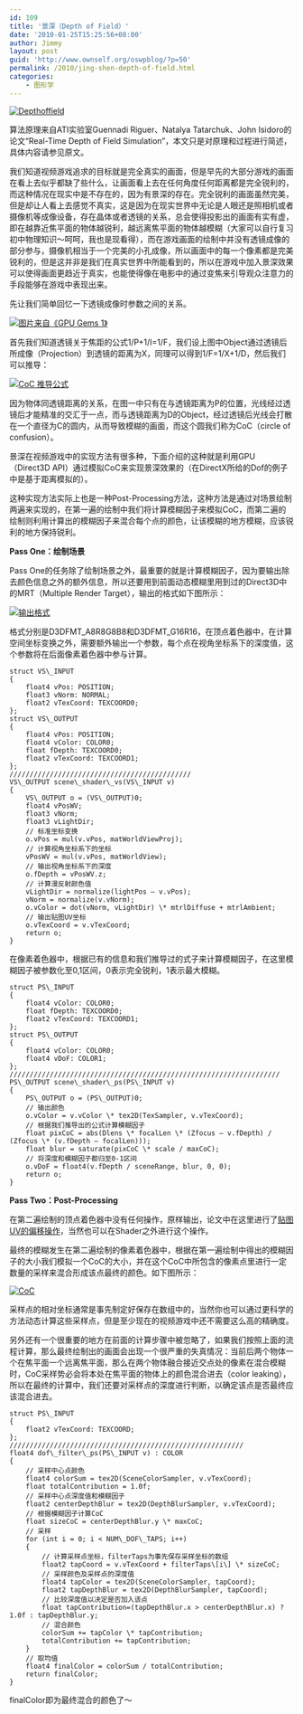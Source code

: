 ```yaml
---
id: 109
title: '景深（Depth of Field）'
date: '2010-01-25T15:25:56+08:00'
author: Jimmy
layout: post
guid: 'http://www.ownself.org/oswpblog/?p=50'
permalink: /2010/jing-shen-depth-of-field.html
categories:
    - 图形学
---
```


[![Depthoffield](/wp-content/uploads/2010/01/Depthoffield_thumb.jpg "Depthoffield")](/wp-content/uploads/2010/01/Depthoffield.jpg)

算法原理来自ATI实验室Guennadi Riguer、Natalya Tatarchuk、John Isidoro的论文“Real-Time Depth of Field Simulation”，本文只是对原理和过程进行简述，具体内容请参见原文。

我们知道视频游戏追求的目标就是完全真实的画面，但是早先的大部分游戏的画面在看上去似乎都缺了些什么，让画面看上去在任何角度任何距离都是完全锐利的，而这种情况在现实中是不存在的，因为有景深的存在。完全锐利的画面虽然完美，但是却让人看上去感觉不真实，这是因为在现实世界中无论是人眼还是照相机或者摄像机等成像设备，存在晶体或者透镜的关系，总会使得投影出的画面有实有虚，即在越靠近焦平面的物体越锐利，越远离焦平面的物体越模糊（大家可以自行复习初中物理知识～呵呵，我也是现看得），而在游戏画面的绘制中并没有透镜成像的部分参与，摄像机相当于一个完美的小孔成像，所以画面中的每一个像素都是完美锐利的，但是这并非是我们在真实世界中所能看到的，所以在游戏中加入景深效果可以使得画面更趋近于真实，也能使得像在电影中的通过变焦来引导观众注意力的手段能够在游戏中表现出来。

先让我们简单回忆一下透镜成像时参数之间的关系。

[![图片来自《GPU Gems 1》](/wp-content/uploads/2010/01/dof_thumb.jpg "图片来自《GPU Gems 1》")](/wp-content/uploads/2010/01/dof.jpg)

首先我们知道透镜关于焦距的公式1/P+1/I=1/F，我们设上图中Object通过透镜后所成像（Projection）到透镜的距离为X，同理可以得到1/F=1/X+1/D，然后我们可以推导：

[![CoC 推导公式](/wp-content/uploads/2010/01/doftuidao_thumb.jpg "CoC 推导公式")](/wp-content/uploads/2010/01/doftuidao.jpg)

因为物体同透镜距离的关系，在图一中只有在与透镜距离为P的位置，光线经过透镜后才能精准的交汇于一点，而与透镜距离为D的Object，经过透镜后光线会打散在一个直径为C的圆内，从而导致模糊的画面，而这个圆我们称为CoC（circle of confusion）。

景深在视频游戏中的实现方法有很多种，下面介绍的这种就是利用GPU（Direct3D API）通过模拟CoC来实现景深效果的（在DirectX所给的Dof的例子中是基于距离模拟的）。

这种实现方法实际上也是一种Post-Processing方法，这种方法是通过对场景绘制两遍来实现的，在第一遍的绘制中我们将计算模糊因子来模拟CoC，而第二遍的绘制则利用计算出的模糊因子来混合每个点的颜色，让该模糊的地方模糊，应该锐利的地方保持锐利。

**Pass One：绘制场景**

Pass One的任务除了绘制场景之外，最重要的就是计算模糊因子，因为要输出除去颜色信息之外的额外信息，所以还要用到前面动态模糊里用到过的Direct3D中的MRT（Multiple Render Target），输出的格式如下图所示：

[![输出格式](/wp-content/uploads/2010/01/dofoutformat_thumb.gif "输出格式")](/wp-content/uploads/2010/01/dofoutformat.gif)

格式分别是D3DFMT\_A8R8G8B8和D3DFMT\_G16R16，在顶点着色器中，在计算空间坐标变换之外，需要额外输出一个参数，每个点在视角坐标系下的深度值，这个参数将在后面像素着色器中参与计算。

```
struct VS\_INPUT
{
    float4 vPos: POSITION;
    float3 vNorm: NORMAL;
    float2 vTexCoord: TEXCOORD0;
};
struct VS\_OUTPUT
{
    float4 vPos: POSITION;
    float4 vColor: COLOR0;
    float fDepth: TEXCOORD0;
    float2 vTexCoord: TEXCOORD1;
};
/////////////////////////////////////////////
VS\_OUTPUT scene\_shader\_vs(VS\_INPUT v)
{
    VS\_OUTPUT o = (VS\_OUTPUT)0;
    float4 vPosWV;
    float3 vNorm;
    float3 vLightDir;
    // 标准坐标变换
    o.vPos = mul(v.vPos, matWorldViewProj);
    // 计算视角坐标系下的坐标
    vPosWV = mul(v.vPos, matWorldView);
    // 输出视角坐标系下的深度
    o.fDepth = vPosWV.z;
    // 计算漫反射颜色值
    vLightDir = normalize(lightPos – v.vPos);
    vNorm = normalize(v.vNorm);
    o.vColor = dot(vNorm, vLightDir) \* mtrlDiffuse + mtrlAmbient;
    // 输出贴图UV坐标
    o.vTexCoord = v.vTexCoord;
    return o;
}
```

在像素着色器中，根据已有的信息和我们推导过的式子来计算模糊因子，在这里模糊因子被参数化至0,1区间，0表示完全锐利，1表示最大模糊。

```
struct PS\_INPUT
{
    float4 vColor: COLOR0;
    float fDepth: TEXCOORD0;
    float2 vTexCoord: TEXCOORD1;
};
struct PS\_OUTPUT
{
    float4 vColor: COLOR0;
    float4 vDoF: COLOR1;
};
///////////////////////////////////////////////////////////////////
PS\_OUTPUT scene\_shader\_ps(PS\_INPUT v)
{
    PS\_OUTPUT o = (PS\_OUTPUT)0;
    // 输出颜色
    o.vColor = v.vColor \* tex2D(TexSampler, v.vTexCoord);
    // 根据我们推导出的公式计算模糊因子
    float pixCoC = abs(Dlens \* focalLen \* (Zfocus – v.fDepth) / (Zfocus \* (v.fDepth – focalLen)));
    float blur = saturate(pixCoC \* scale / maxCoC);
    // 将深度和模糊因子都归至0-1区间
    o.vDoF = float4(v.fDepth / sceneRange, blur, 0, 0);
    return o;
}
```


**Pass Two：Post-Processing**

在第二遍绘制的顶点着色器中没有任何操作，原样输出，论文中在这里进行了[贴图UV的偏移操作](http://www.ownself.org/blog/?p=45)，当然也可以在Shader之外进行这个操作。

最终的模糊发生在第二遍绘制的像素着色器中，根据在第一遍绘制中得出的模糊因子的大小我们模拟一个CoC的大小，并在这个CoC中所包含的像素点里进行一定数量的采样来混合形成该点最终的颜色。如下图所示：

[![CoC](/wp-content/uploads/2010/01/CoC_thumb.jpg "CoC")](/wp-content/uploads/2010/01/CoC.jpg)

采样点的相对坐标通常是事先制定好保存在数组中的，当然你也可以通过更科学的方法动态计算这些采样点，但是至少现在的视频游戏中还不需要这么高的精确度。

另外还有一个很重要的地方在前面的计算步骤中被忽略了，如果我们按照上面的流程计算，那么最终绘制出的画面会出现一个很严重的失真情况：当前后两个物体一个在焦平面一个远离焦平面，那么在两个物体融合接近交点处的像素在混合模糊时，CoC采样势必会将本处在焦平面的物体上的颜色混合进去（color leaking），所以在最终的计算中，我们还要对采样点的深度进行判断，以确定该点是否最终应该混合进去。

```
struct PS\_INPUT
{
    float2 vTexCoord: TEXCOORD;
};
//////////////////////////////////////////////////////////
float4 dof\_filter\_ps(PS\_INPUT v) : COLOR
{
    // 采样中心点颜色
    float4 colorSum = tex2D(SceneColorSampler, v.vTexCoord);
    float totalContribution = 1.0f;
    // 采样中心点深度值和模糊因子
    float2 centerDepthBlur = tex2D(DepthBlurSampler, v.vTexCoord);
    // 根据模糊因子计算CoC
    float sizeCoC = centerDepthBlur.y \* maxCoC;
    // 采样
    for (int i = 0; i < NUM\_DOF\_TAPS; i++)
    {
        // 计算采样点坐标，filterTaps为事先保存采样坐标的数组
        float2 tapCoord = v.vTexCoord + filterTaps\[i\] \* sizeCoC;
        // 采样颜色及采样点的深度值
        float4 tapColor = tex2D(SceneColorSampler, tapCoord);
        float2 tapDepthBlur = tex2D(DepthBlurSampler, tapCoord);
        // 比较深度值以决定是否加入该点
        float tapContribution=(tapDepthBlur.x > centerDepthBlur.x) ? 1.0f : tapDepthBlur.y;
        // 混合颜色
        colorSum += tapColor \* tapContribution;
        totalContribution += tapContribution;
    }
    // 取均值
    float4 finalColor = colorSum / totalContribution;
    return finalColor;
}
```

 finalColor即为最终混合的颜色了～